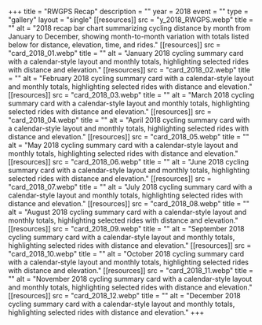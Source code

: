 +++
title = "RWGPS Recap"
description = ""
year = 2018
event = ""
type = "gallery"
layout = "single"
[[resources]]
src = "y_2018_RWGPS.webp"
title = ""
alt = "2018 recap bar chart summarizing cycling distance by month from January to December, showing month-to-month variation with totals listed below for distance, elevation, time, and rides."
[[resources]]
src = "card_2018_01.webp"
title = ""
alt = "January 2018 cycling summary card with a calendar-style layout and monthly totals, highlighting selected rides with distance and elevation."
[[resources]]
src = "card_2018_02.webp"
title = ""
alt = "February 2018 cycling summary card with a calendar-style layout and monthly totals, highlighting selected rides with distance and elevation."
[[resources]]
src = "card_2018_03.webp"
title = ""
alt = "March 2018 cycling summary card with a calendar-style layout and monthly totals, highlighting selected rides with distance and elevation."
[[resources]]
src = "card_2018_04.webp"
title = ""
alt = "April 2018 cycling summary card with a calendar-style layout and monthly totals, highlighting selected rides with distance and elevation."
[[resources]]
src = "card_2018_05.webp"
title = ""
alt = "May 2018 cycling summary card with a calendar-style layout and monthly totals, highlighting selected rides with distance and elevation."
[[resources]]
src = "card_2018_06.webp"
title = ""
alt = "June 2018 cycling summary card with a calendar-style layout and monthly totals, highlighting selected rides with distance and elevation."
[[resources]]
src = "card_2018_07.webp"
title = ""
alt = "July 2018 cycling summary card with a calendar-style layout and monthly totals, highlighting selected rides with distance and elevation."
[[resources]]
src = "card_2018_08.webp"
title = ""
alt = "August 2018 cycling summary card with a calendar-style layout and monthly totals, highlighting selected rides with distance and elevation."
[[resources]]
src = "card_2018_09.webp"
title = ""
alt = "September 2018 cycling summary card with a calendar-style layout and monthly totals, highlighting selected rides with distance and elevation."
[[resources]]
src = "card_2018_10.webp"
title = ""
alt = "October 2018 cycling summary card with a calendar-style layout and monthly totals, highlighting selected rides with distance and elevation."
[[resources]]
src = "card_2018_11.webp"
title = ""
alt = "November 2018 cycling summary card with a calendar-style layout and monthly totals, highlighting selected rides with distance and elevation."
[[resources]]
src = "card_2018_12.webp"
title = ""
alt = "December 2018 cycling summary card with a calendar-style layout and monthly totals, highlighting selected rides with distance and elevation."
+++